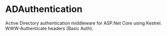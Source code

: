 # ADAuthentication
Active Directory authentication middleware for ASP.Net Core using Kestrel. WWW-Authenticate headers (Basic Auth).
